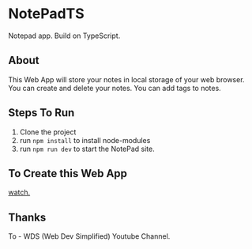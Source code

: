 # NotePadTS
Notepad app. Build on TypeScript.
## About
This Web App will store your notes in local storage of your web browser.
You can create and delete your notes.
You can add tags to notes.

## Steps To Run
1. Clone the project
2. run `npm install` to install node-modules
3. run `npm run dev` to start the NotePad site.

## To Create this Web App
[watch.](https://www.youtube.com/watch?v=j898RGRw0b4)

## Thanks
 To - WDS (Web Dev Simplified) Youtube Channel.
